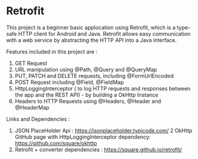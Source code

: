 # Retrofit

This project is a beginner basic applocation using Retrofit, which is a type-safe HTTP client for Android and Java.
Retrofit allows easy communication with a web service by abstracting the HTTP API into a Java interface.

Features included in this project are :
1. GET Request
2. URL manipulation using @Path, @Query and @QueryMap
3. PUT, PATCH and DELETE requests, including @FormUrlEncoded
4. POST Request including @Field, @FieldMap
5. HttpLoggingInterceptor ( to log HTTP requests and responses between the app and the REST API) - by building a OkHttp Instance
6. Headers to HTTP Requests using @Headers, @Header and @HeaderMap

Links and Dependencies :
1. JSON PlaceHolder Api : https://jsonplaceholder.typicode.com/
2 OkHttp GitHub page with HttpLoggingInterceptor dependency: https://github.com/square/okhttp
3. Retrofit + converter dependencies : https://square.github.io/retrofit/
